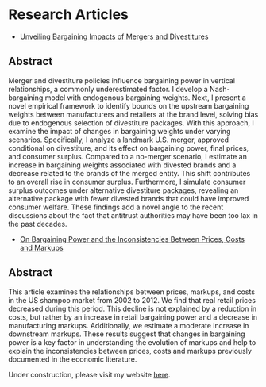 <html lang="en">
<head>
    <meta charset="UTF-8">
    <meta name="viewport" content="width=device-width, initial-scale=1.0">
</head>
<body>
    <h1>Research Articles</h1>
    <ul>
        <li>
            <a href="https://yanndelaprez.github.io/JMP_November.pdf" target="_blank">
                Unveiling Bargaining Impacts of Mergers and Divestitures
            </a>
        </li>
    </ul>
    <section>
        <h2>Abstract</h2>
        <p>
            Merger and divestiture policies influence bargaining power in vertical relationships, a commonly underestimated factor. 
            I develop a Nash-bargaining model with endogenous bargaining weights. Next, I present a novel empirical framework to identify bounds 
            on the upstream bargaining weights between manufacturers and retailers at the brand level, solving bias due to endogenous selection of 
            divestiture packages. With this approach, I examine the impact of changes in bargaining weights under varying scenarios. Specifically, 
            I analyze a landmark U.S. merger, approved conditional on divestiture, and its effect on bargaining power, final prices, and consumer surplus. 
            Compared to a no-merger scenario, I estimate an increase in bargaining weights associated with divested brands and a decrease related to 
            the brands of the merged entity. This shift contributes to an overall rise in consumer surplus. Furthermore, I simulate consumer surplus outcomes 
            under alternative divestiture packages, revealing an alternative package with fewer divested brands that could have improved consumer welfare. 
            These findings add a novel angle to the recent discussions about the fact that antitrust authorities may have been too lax in the past decades.
        </p>
    </section>
    <ul>
        <li>
            <a href="https://yanndelaprez.github.io/Rise_BP_24.pdf" target="_blank">
                On Bargaining Power and the Inconsistencies Between Prices, Costs and Markups
            </a>
        </li>
    </ul>
    <section>
        <h2>Abstract</h2>
        <p>
            This article examines the relationships between prices, markups, and costs in the US shampoo market from 2002 to 2012. 
            We find that real retail prices decreased during this period. This decline is not explained by a reduction in costs, but rather by an increase in retail bargaining power and a decrease in manufacturing markups. 
            Additionally, we estimate a moderate increase in downstream markups. These results suggest that changes in bargaining power is a key factor in understanding the evolution of markups and help to explain the inconsistencies between prices, costs and markups previously documented in the economic literature.
        </p>
    </section>
                    <p>Under construction, please visit my website <a href="https://sites.google.com/view/yanndelaprez/home?authuser=0" target="_blank">here</a>.</p>

</body>
</html>



